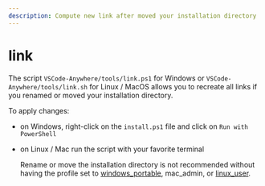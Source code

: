 ```yaml
---
description: Compute new link after moved your installation directory
---
```


# link

The script `VSCode-Anywhere/tools/link.ps1` for Windows or `VSCode-Anywhere/tools/link.sh` for Linux / MacOS allows you to recreate all links if you renamed or moved your installation directory.

To apply changes:

* on Windows, right-click on the `install.ps1` file and click on `Run with PowerShell`
* on Linux / Mac run the script with your favorite terminal

  Rename or move the installation directory is not recommended without having the profile set to [windows\_portable](../../install/advanced/windows-installation.md#profiles), mac\_admin, or [linux\_user](../../install/advanced/linux-installation.md#profiles).



